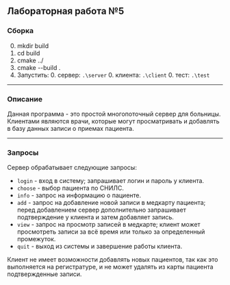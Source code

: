 ## Лабораторная работа №5

### Сборка
0. mkdir build
0. cd build
0. cmake ../
0. cmake --build .
0. Запустить:
    0. сервер: `.\server`
    0. клиента: `.\client`
    0. тест: `.\test`


---

### Описание

Данная программа - это простой многопоточный сервер для больницы. Клиентами являются врачи, которые могут просматривать и добавлять в базу данных записи о приемах пациента.

---

### Запросы
Сервер обрабатывает следующие запросы:
- `login` - вход в систему; запрашивает логин и пароль у клиента.
- `choose` - выбор пациента по СНИЛС.
- `info` - запрос на информацию о пациенте.
- `add` - запрос на добавление новой записи в медкарту пациента; перед добавлением сервер дополнительно запрашивает подтверждение у клиента и затем добавляет запись.
- `view` - запрос на просмотр записей в медкарте; клиент может просмотреть записи за всё время или только за определенный промежуток.
- `quit` - выход из системы и завершение работы клиента.


Клиент не имеет возможности добавлять новых пациентов, так как это выполняется на регистратуре, и не может удалять из карты пациента подтвержденные записи.

